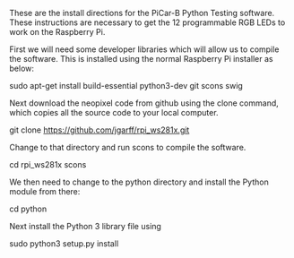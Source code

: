 These are the install directions for the PiCar-B Python Testing software.  These instructions are necessary to get the 12 programmable RGB LEDs to work on the Raspberry Pi.



First we will need some developer libraries which will allow us to compile the software. This is
installed using the normal Raspberry Pi installer as below:

sudo apt-get install build-essential python3-dev git scons swig

Next download the neopixel code from github using the clone command, which copies all the
source code to your local computer.

git clone https://github.com/jgarff/rpi_ws281x.git

Change to that directory and run scons to compile the software.

cd rpi_ws281x
scons

We then need to change to the python directory and install the Python module from there:

cd python

Next install the Python 3 library file using

sudo python3 setup.py install




